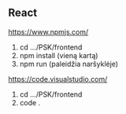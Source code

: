 ## React
https://www.npmjs.com/
1. cd .../PSK/frontend
2. npm install (vieną kartą)
3. npm run (paleidžia naršyklėje)

https://code.visualstudio.com/
1. cd .../PSK/frontend
2. code .
